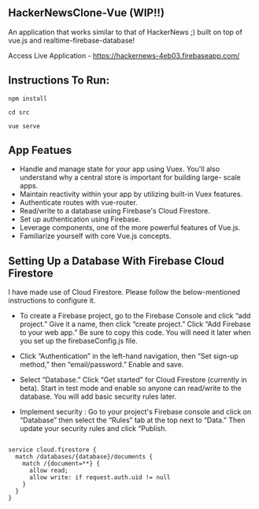 
## HackerNewsClone-Vue (WIP!!)
An application that works similar to that of HackerNews ;) built on top of vue.js and realtime-firebase-database!

Access Live Application - https://hackernews-4eb03.firebaseapp.com/

## Instructions To Run:

``` npm install ```

``` cd src ```

``` vue serve ```

## App Featues

* Handle and manage state for your app using Vuex. You'll also understand why a central store is important for building large-   scale apps.
* Maintain reactivity within your app by utilizing built-in Vuex features.
* Authenticate routes with vue-router.
* Read/write to a database using Firebase's Cloud Firestore.
* Set up authentication using Firebase.
* Leverage components, one of the more powerful features of Vue.js.
* Familiarize yourself with core Vue.js concepts.


## Setting Up a Database With Firebase Cloud Firestore

I have made use of Cloud Firestore.
Please follow the below-mentioned instructions to configure it.

* To create a Firebase project, go to the Firebase Console and click “add project.” Give it a name, then click “create 
  project.” Click “Add Firebase to your web app.” Be sure to copy this code. You will need it later when you set up the 
  firebaseConfig.js file.
  
* Click “Authentication” in the left-hand navigation, then “Set sign-up method,” then “email/password.” Enable and save.

* Select “Database.” Click “Get started” for Cloud Firestore (currently in beta).
  Start in test mode and enable so anyone can read/write to the database. You will add basic security rules later.
  
* Implement security : Go to your project's Firebase console and click on “Database” then select the “Rules” tab at the top next to “Data.” Then update your security rules and click “Publish.

```

service cloud.firestore {
  match /databases/{database}/documents {
    match /{document=**} {
      allow read;
      allow write: if request.auth.uid != null
    }
  }
}

```
